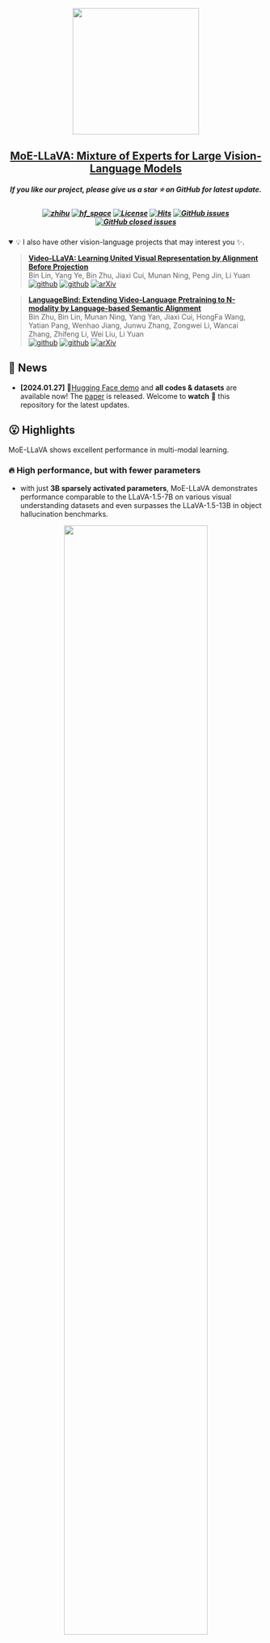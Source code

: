 <p align="center">
    <img src="https://s11.ax1x.com/2023/12/28/piqvDMV.png" width="250" style="margin-bottom: 0.2;"/>
<p>
<h2 align="center"> <a href="">MoE-LLaVA: Mixture of Experts for Large Vision-Language Models</a></h2>
<h5 align="center"> If you like our project, please give us a star ⭐ on GitHub for latest update.  </h2>

<h5 align="center">
    

[![zhihu](https://img.shields.io/badge/-Paper-000000)](https://github.com/PKU-YuanGroup/MoE-LLaVA/blob/main/MoE-LLaVA.pdf)
[![hf_space](https://img.shields.io/badge/🤗-Open%20In%20Spaces-blue.svg)](https://huggingface.co/spaces/LanguageBind/MoE-LLaVA)
[![License](https://img.shields.io/badge/License-Apache%202.0-yellow)](https://github.com/PKU-YuanGroup/MoE-LLaVA/blob/main/LICENSE) 
[![Hits](https://hits.seeyoufarm.com/api/count/incr/badge.svg?url=https%3A%2F%2Fgithub.com%2FPKU-YuanGroup%2FMoE-LLaVA&count_bg=%2379C83D&title_bg=%23555555&icon=&icon_color=%23E7E7E7&title=Visitor&edge_flat=false)](https://hits.seeyoufarm.com)
[![GitHub issues](https://img.shields.io/github/issues/PKU-YuanGroup/MoE-LLaVA?color=critical&label=Issues)](https://github.com/PKU-YuanGroup/MoE-LLaVA/issues?q=is%3Aopen+is%3Aissue)
[![GitHub closed issues](https://img.shields.io/github/issues-closed/PKU-YuanGroup/MoE-LLaVA?color=success&label=Issues)](https://github.com/PKU-YuanGroup/MoE-LLaVA/issues?q=is%3Aissue+is%3Aclosed)  <br>
</h5>

<details open><summary>💡 I also have other vision-language projects that may interest you ✨. </summary><p>
<!--  may -->

> [**Video-LLaVA: Learning United Visual Representation by Alignment Before Projection**](https://arxiv.org/abs/2311.10122) <br>
> Bin Lin, Yang Ye, Bin Zhu, Jiaxi Cui, Munan Ning, Peng Jin, Li Yuan <br>
[![github](https://img.shields.io/badge/-Github-black?logo=github)](https://github.com/PKU-YuanGroup/Video-LLaVA)  [![github](https://img.shields.io/github/stars/PKU-YuanGroup/Video-LLaVA.svg?style=social)](https://github.com/PKU-YuanGroup/Video-LLaVA) [![arXiv](https://img.shields.io/badge/Arxiv-2311.10122-b31b1b.svg?logo=arXiv)](https://arxiv.org/abs/2311.10122) <br>

> [**LanguageBind: Extending Video-Language Pretraining to N-modality by Language-based Semantic Alignment**](https://arxiv.org/abs/2310.01852) <br>
> Bin Zhu, Bin Lin, Munan Ning, Yang Yan, Jiaxi Cui, HongFa Wang, Yatian Pang, Wenhao Jiang, Junwu Zhang, Zongwei Li, Wancai Zhang, Zhifeng Li, Wei Liu, Li Yuan <br>
[![github](https://img.shields.io/badge/-Github-black?logo=github)](https://github.com/PKU-YuanGroup/LanguageBind)  [![github](https://img.shields.io/github/stars/PKU-YuanGroup/LanguageBind.svg?style=social)](https://github.com/PKU-YuanGroup/LanguageBind)  [![arXiv](https://img.shields.io/badge/Arxiv-2310.01852-b31b1b.svg?logo=arXiv)](https://arxiv.org/abs/2310.01852) <br>

</p></details>


## 📰 News

* **[2024.01.27]**  🤗[Hugging Face demo](https://huggingface.co/spaces/LanguageBind/MoE-LLaVA) and **all codes & datasets** are available now! The [paper](https://github.com/PKU-YuanGroup/MoE-LLaVA/blob/main/MoE-LLaVA.pdf) is released. Welcome to **watch** 👀 this repository for the latest updates.

## 😮 Highlights

MoE-LLaVA shows excellent performance in multi-modal learning.

### 🔥 High performance, but with fewer parameters
- with just **3B sparsely activated parameters**, MoE-LLaVA demonstrates performance comparable to the LLaVA-1.5-7B on various visual understanding datasets and even surpasses the LLaVA-1.5-13B in object hallucination benchmarks.

<p align="center">
<img src="assets/intro.jpg" width=75%>
</p>

### 🚀 Simple baseline, learning multi-modal interactions with sparse pathways.
- With the addition of **a simple MoE tuning stage**, we can complete the training of MoE-LLaVA on **8 V100 GPUs** within 2 days.

## 🤗 Demo

### Gradio Web UI

Highly recommend trying out our web demo by the following command, which incorporates all features currently supported by MoE-LLaVA. We also provide [online demo](https://huggingface.co/spaces/LanguageBind/MoE-LLaVA) in Huggingface Spaces.
```bash
# use phi2
deepspeed --include localhost:0 moellava/serve/gradio_web_server.py --model-path "LanguageBind/MoE-LLaVA-Phi2-2.7B-4e" 
# use qwen
deepspeed --include localhost:0 moellava/serve/gradio_web_server.py --model-path "LanguageBind/MoE-LLaVA-Qwen-1.8B-4e" 
# use stablelm
deepspeed --include localhost:0 moellava/serve/gradio_web_server.py --model-path "LanguageBind/MoE-LLaVA-StableLM-1.6B-4e" 
```



https://github.com/PKU-YuanGroup/MoE-LLaVA/assets/62638829/8541aac6-9ef6-4fde-aa94-80d0375b9bdb



### CLI Inference

```bash
# use phi2
deepspeed --include localhost:0 moellava/serve/cli.py --model-path "LanguageBind/MoE-LLaVA-Phi2-2.7B-4e"  --image-file "image.jpg"
# use qwen
deepspeed --include localhost:0 moellava/serve/cli.py --model-path "LanguageBind/MoE-LLaVA-Qwen-1.8B-4e"  --image-file "image.jpg"
# use stablelm
deepspeed --include localhost:0 moellava/serve/cli.py --model-path "LanguageBind/MoE-LLaVA-StableLM-1.6B-4e"  --image-file "image.jpg"
```

<img src="assets/imagecli.gif" />

## 🐳 Model Zoo

| Model | LLM | Checkpoint | Avg | VQAv2 | GQA | VizWiz | SQA | T-VQA | POPE | MM-Bench| LLaVA-Bench-Wild | MM-Vet |
|----------|-----------|-----------|---|---|---|---|---|---|---|---|---|---|
| MoE-LLaVA-1.6B×4-Top2 | 1.6B | [LanguageBind/MoE-LLaVA-StableLM-1.6B-4e](https://huggingface.co/LanguageBind/MoE-LLaVA-StableLM-1.6B-4e) | 60.0 | 76.0 | 60.4 | 37.2 | 62.6 | 47.8 | 84.3 | 59.4 | 85.9 | 26.1 |
| MoE-LLaVA-1.8B×4-Top2 | 1.8B | [LanguageBind/MoE-LLaVA-Qwen-1.8B-4e](https://huggingface.co/LanguageBind/MoE-LLaVA-Qwen-1.8B-4e) | 60.1 | 76.2 | 61.2 | 32.3 | 62.3 | 47.7 | 87.0 | 59.8 | 88.7 | 25.3 |
| MoE-LLaVA-2.7B×4-Top2 | 2.7B | [LanguageBind/MoE-LLaVA-Phi2-2.7B-4e](https://huggingface.co/LanguageBind/MoE-LLaVA-Phi2-2.7B-4e) | 63.9 | 77.1 | 61.1 | 43.4 | 68.7 | 50.2 | 85.0 | 65.5 | 93.2 | 31.1 |

<!--
| LLaVA-1.5 | 7B | [liuhaotian/llava-v1.5-7b](https://huggingface.co/liuhaotian/llava-v1.5-7b) | 62.0 | 78.5 | 62.0 | 50.0 | 66.8 | 58.2 | 85.9 | 64.3 | 31.1 |
| LLaVA-1.5 | 13B | [liuhaotian/llava-v1.5-13b](https://huggingface.co/liuhaotian/llava-v1.5-13b) | 64.9 | 80.0 | 63.3 | 53.6 | 71.6 | 61.3 | 85.9 | 67.7 | 36.1 |
-->

## ⚙️ Requirements and Installation
* Python >= 3.10
* Pytorch == 2.0.1
* CUDA Version >= 11.7
* **Transformers == 4.36.2**
* **Tokenizers==0.15.1**
* Install required packages:
```bash
git clone https://github.com/PKU-YuanGroup/MoE-LLaVA
cd MoE-LLaVA
conda create -n moellava python=3.10 -y
conda activate moellava
pip install --upgrade pip  # enable PEP 660 support
pip install -e .
pip install -e ".[train]"
pip install flash-attn --no-build-isolation

# Below are optional. For Qwen model.
git clone https://github.com/Dao-AILab/flash-attention
cd flash-attention && pip install .
# Below are optional. Installing them might be slow.
# pip install csrc/layer_norm
# If the version of flash-attn is higher than 2.1.1, the following is not needed.
# pip install csrc/rotary
```

## 🗝️ Training & Validating
The training & validating instruction is in [TRAIN.md](docs/TRAIN.md) & [EVAL.md](docs/EVAL.md).

## 💡 Customizing your MoE-LLaVA
The instruction is in [CUSTOM.md](docs/CUSTOM.md).

## 😍 Visualization
The instruction is in [VISUALIZATION.md](docs/VISUALIZATION.md).

## 🤖 API
**We open source all codes.** If you want to load the model (e.g. ```LanguageBind/MoE-LLaVA```) on local, you can use the following code snippets.

**Using the following command to run the code.**

```bash
deepspeed predict.py
```

```python
import torch
from moellava.constants import IMAGE_TOKEN_INDEX, DEFAULT_IMAGE_TOKEN
from moellava.conversation import conv_templates, SeparatorStyle
from moellava.model.builder import load_pretrained_model
from moellava.utils import disable_torch_init
from moellava.mm_utils import tokenizer_image_token, get_model_name_from_path, KeywordsStoppingCriteria

def main():
    disable_torch_init()
    image = 'moellava/serve/examples/extreme_ironing.jpg'
    inp = 'What is unusual about this image?'
    model_path = 'LanguageBind/MoE-LLaVA-Phi2-2.7B-4e'  # LanguageBind/MoE-LLaVA-Qwen-1.8B-4e or LanguageBind/MoE-LLaVA-StableLM-1.6B-4e
    device = 'cuda'
    load_4bit, load_8bit = False, False  # FIXME: Deepspeed support 4bit or 8bit?
    model_name = get_model_name_from_path(model_path)
    tokenizer, model, processor, context_len = load_pretrained_model(model_path, None, model_name, load_8bit, load_4bit, device=device)
    image_processor = processor['image']
    conv_mode = "phi"  # qwen or stablelm
    conv = conv_templates[conv_mode].copy()
    roles = conv.roles
    image_tensor = image_processor.preprocess(image, return_tensors='pt')['pixel_values'].to(model.device, dtype=torch.float16)

    print(f"{roles[1]}: {inp}")
    inp = DEFAULT_IMAGE_TOKEN + '\n' + inp
    conv.append_message(conv.roles[0], inp)
    conv.append_message(conv.roles[1], None)
    prompt = conv.get_prompt()
    input_ids = tokenizer_image_token(prompt, tokenizer, IMAGE_TOKEN_INDEX, return_tensors='pt').unsqueeze(0).cuda()
    stop_str = conv.sep if conv.sep_style != SeparatorStyle.TWO else conv.sep2
    keywords = [stop_str]
    stopping_criteria = KeywordsStoppingCriteria(keywords, tokenizer, input_ids)

    with torch.inference_mode():
        output_ids = model.generate(
            input_ids,
            images=image_tensor,
            do_sample=True,
            temperature=0.2,
            max_new_tokens=1024,
            use_cache=True,
            stopping_criteria=[stopping_criteria])

    outputs = tokenizer.decode(output_ids[0, input_ids.shape[1]:], skip_special_tokens=True).strip()
    print(outputs)

if __name__ == '__main__':
    main()
```

## 🙌 Related Projects
* [Video-LLaVA](https://github.com/PKU-YuanGroup/Video-LLaVA) This framework empowers the model to efficiently utilize the united visual tokens.
* [LanguageBind](https://github.com/PKU-YuanGroup/LanguageBind) An open source five modalities language-based retrieval framework.

## 👍 Acknowledgement
* [LLaVA](https://github.com/haotian-liu/LLaVA) The codebase we built upon and it is an efficient large language and vision assistant.

## 🔒 License
* The majority of this project is released under the Apache 2.0 license as found in the [LICENSE](https://github.com/PKU-YuanGroup/MoE-LLaVA/blob/main/LICENSE) file.
* The service is a research preview intended for non-commercial use only, subject to the model [License](https://github.com/facebookresearch/llama/blob/main/MODEL_CARD.md) of LLaMA, [Terms of Use](https://openai.com/policies/terms-of-use) of the data generated by OpenAI, and [Privacy Practices](https://chrome.google.com/webstore/detail/sharegpt-share-your-chatg/daiacboceoaocpibfodeljbdfacokfjb) of ShareGPT. Please contact us if you find any potential violation.

<!--

## ✏️ Citation
If you find our paper and code useful in your research, please consider giving a star :star: and citation :pencil:.

```BibTeX
@article{lin2023video,
  title={Video-LLaVA: Learning United Visual Representation by Alignment Before Projection},
  author={Lin, Bin and Zhu, Bin and Ye, Yang and Ning, Munan and Jin, Peng and Yuan, Li},
  journal={arXiv preprint arXiv:2311.10122},
  year={2023}
}
```

```BibTeX
@article{zhu2023languagebind,
  title={LanguageBind: Extending Video-Language Pretraining to N-modality by Language-based Semantic Alignment},
  author={Zhu, Bin and Lin, Bin and Ning, Munan and Yan, Yang and Cui, Jiaxi and Wang, HongFa and Pang, Yatian and Jiang, Wenhao and Zhang, Junwu and Li, Zongwei and others},
  journal={arXiv preprint arXiv:2310.01852},
  year={2023}
}
```
-->

<!--
## ✨ Star History
[![Star History](https://api.star-history.com/svg?repos=PKU-YuanGroup/MoE-LLaVA&type=Date)](https://star-history.com/#PKU-YuanGroup/MoE-LLaVA&Date)
-->

## 🤝 Contributors

<a href="https://github.com/PKU-YuanGroup/MoE-LLaVA/graphs/contributors">
  <img src="https://contrib.rocks/image?repo=PKU-YuanGroup/MoE-LLaVA" />
</a>
